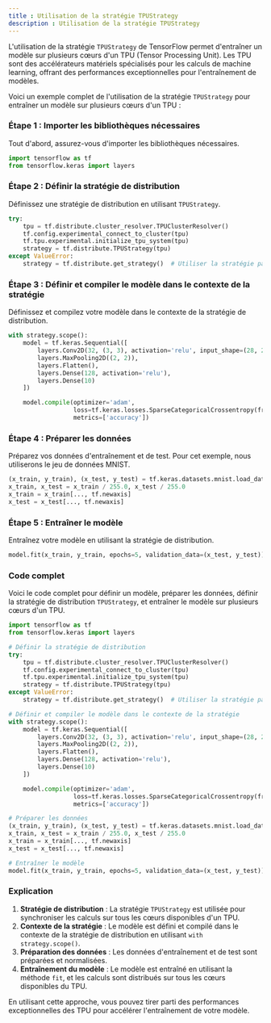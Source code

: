 ```yaml
---
title : Utilisation de la stratégie TPUStrategy
description : Utilisation de la stratégie TPUStrategy
---
```


L'utilisation de la stratégie `TPUStrategy` de TensorFlow permet d'entraîner un modèle sur plusieurs cœurs d'un TPU (Tensor Processing Unit). Les TPU sont des accélérateurs matériels spécialisés pour les calculs de machine learning, offrant des performances exceptionnelles pour l'entraînement de modèles.

Voici un exemple complet de l'utilisation de la stratégie `TPUStrategy` pour entraîner un modèle sur plusieurs cœurs d'un TPU :

### Étape 1 : Importer les bibliothèques nécessaires

Tout d'abord, assurez-vous d'importer les bibliothèques nécessaires.

```python
import tensorflow as tf
from tensorflow.keras import layers
```

### Étape 2 : Définir la stratégie de distribution

Définissez une stratégie de distribution en utilisant `TPUStrategy`.

```python
try:
    tpu = tf.distribute.cluster_resolver.TPUClusterResolver()
    tf.config.experimental_connect_to_cluster(tpu)
    tf.tpu.experimental.initialize_tpu_system(tpu)
    strategy = tf.distribute.TPUStrategy(tpu)
except ValueError:
    strategy = tf.distribute.get_strategy()  # Utiliser la stratégie par défaut si TPU n'est pas disponible
```

### Étape 3 : Définir et compiler le modèle dans le contexte de la stratégie

Définissez et compilez votre modèle dans le contexte de la stratégie de distribution.

```python
with strategy.scope():
    model = tf.keras.Sequential([
        layers.Conv2D(32, (3, 3), activation='relu', input_shape=(28, 28, 1)),
        layers.MaxPooling2D((2, 2)),
        layers.Flatten(),
        layers.Dense(128, activation='relu'),
        layers.Dense(10)
    ])

    model.compile(optimizer='adam',
                  loss=tf.keras.losses.SparseCategoricalCrossentropy(from_logits=True),
                  metrics=['accuracy'])
```

### Étape 4 : Préparer les données

Préparez vos données d'entraînement et de test. Pour cet exemple, nous utiliserons le jeu de données MNIST.

```python
(x_train, y_train), (x_test, y_test) = tf.keras.datasets.mnist.load_data()
x_train, x_test = x_train / 255.0, x_test / 255.0
x_train = x_train[..., tf.newaxis]
x_test = x_test[..., tf.newaxis]
```

### Étape 5 : Entraîner le modèle

Entraînez votre modèle en utilisant la stratégie de distribution.

```python
model.fit(x_train, y_train, epochs=5, validation_data=(x_test, y_test))
```

### Code complet

Voici le code complet pour définir un modèle, préparer les données, définir la stratégie de distribution `TPUStrategy`, et entraîner le modèle sur plusieurs cœurs d'un TPU.

```python
import tensorflow as tf
from tensorflow.keras import layers

# Définir la stratégie de distribution
try:
    tpu = tf.distribute.cluster_resolver.TPUClusterResolver()
    tf.config.experimental_connect_to_cluster(tpu)
    tf.tpu.experimental.initialize_tpu_system(tpu)
    strategy = tf.distribute.TPUStrategy(tpu)
except ValueError:
    strategy = tf.distribute.get_strategy()  # Utiliser la stratégie par défaut si TPU n'est pas disponible

# Définir et compiler le modèle dans le contexte de la stratégie
with strategy.scope():
    model = tf.keras.Sequential([
        layers.Conv2D(32, (3, 3), activation='relu', input_shape=(28, 28, 1)),
        layers.MaxPooling2D((2, 2)),
        layers.Flatten(),
        layers.Dense(128, activation='relu'),
        layers.Dense(10)
    ])

    model.compile(optimizer='adam',
                  loss=tf.keras.losses.SparseCategoricalCrossentropy(from_logits=True),
                  metrics=['accuracy'])

# Préparer les données
(x_train, y_train), (x_test, y_test) = tf.keras.datasets.mnist.load_data()
x_train, x_test = x_train / 255.0, x_test / 255.0
x_train = x_train[..., tf.newaxis]
x_test = x_test[..., tf.newaxis]

# Entraîner le modèle
model.fit(x_train, y_train, epochs=5, validation_data=(x_test, y_test))
```

### Explication

1. **Stratégie de distribution** : La stratégie `TPUStrategy` est utilisée pour synchroniser les calculs sur tous les cœurs disponibles d'un TPU.
2. **Contexte de la stratégie** : Le modèle est défini et compilé dans le contexte de la stratégie de distribution en utilisant `with strategy.scope()`.
3. **Préparation des données** : Les données d'entraînement et de test sont préparées et normalisées.
4. **Entraînement du modèle** : Le modèle est entraîné en utilisant la méthode `fit`, et les calculs sont distribués sur tous les cœurs disponibles du TPU.

En utilisant cette approche, vous pouvez tirer parti des performances exceptionnelles des TPU pour accélérer l'entraînement de votre modèle.